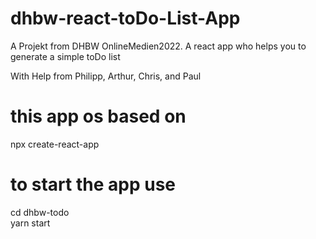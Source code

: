 # dhbw-react-toDo-List-App

A Projekt from DHBW OnlineMedien2022. 
A react app who helps you to generate a simple toDo list

With Help from
Philipp, 
Arthur, 
Chris, 
and Paul

# this app os based on
npx create-react-app

# to start the app use
cd dhbw-todo  
yarn start
